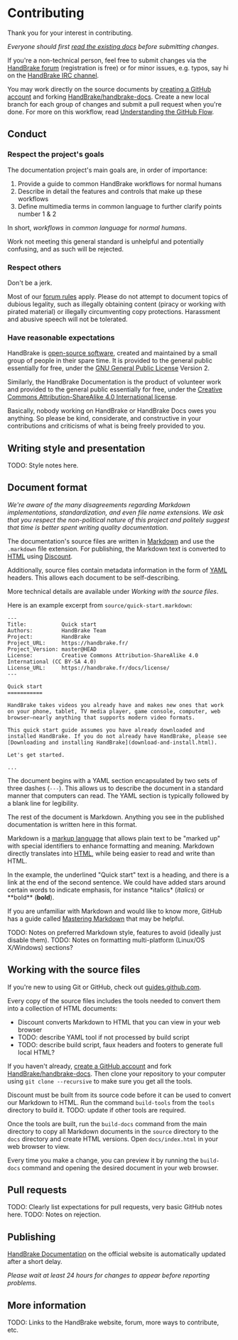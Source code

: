 Contributing
============

Thank you for your interest in contributing.

*Everyone should first [read the existing docs](https://handbrake.fr/docs/) before submitting changes*.

If you're a non-technical person, feel free to submit changes via the [HandBrake forum](https://handbrake.fr/forum/) (registration is free) or for minor issues, e.g. typos, say hi on the [HandBrake IRC channel](https://handbrake.fr/community.php).

You may work directly on the source documents by [creating a GitHub account](https://github.com/join) and forking [HandBrake/handbrake-docs](https://github.com/HandBrake/handbrake-docs/). Create a new local branch for each group of changes and submit a pull request when you're done. For more on this workflow, read [Understanding the GitHub Flow](https://guides.github.com/introduction/flow/).


## Conduct

### Respect the project's goals

The documentation project's main goals are, in order of importance:

1. Provide a guide to common HandBrake workflows for normal humans
2. Describe in detail the features and controls that make up these workflows
3. Define multimedia terms in common language to further clarify points number 1 & 2

In short, *workflows* in *common language* for *normal humans*.

Work not meeting this general standard is unhelpful and potentially confusing, and as such will be rejected.

### Respect others

Don't be a jerk.

Most of our [forum rules](https://forum.handbrake.fr/app.php/rules) apply. Please do not attempt to document topics of dubious legality, such as illegally obtaining content (piracy or working with pirated material) or illegally circumventing copy protections. Harassment and abusive speech will not be tolerated.

### Have reasonable expectations

HandBrake is [open-source software](https://en.wikipedia.org/wiki/Open-source_software), created and maintained by a small group of people in their spare time. It is provided to the general public essentially for free, under the [GNU General Public License](https://en.wikipedia.org/wiki/GNU_General_Public_License) Version 2.

Similarly, the HandBrake Documentation is the product of volunteer work and provided to the general public essentially for free, under the [Creative Commons Attribution-ShareAlike 4.0 International license](https://creativecommons.org/licenses/by-sa/4.0/).

Basically, nobody working on HandBrake or HandBrake Docs owes you anything. So please be kind, considerate, and constructive in your contributions and criticisms of what is being freely provided to you.


## Writing style and presentation

TODO: Style notes here.


## Document format

*We're aware of the many disagreements regarding Markdown implementations, standardization, and even file name extensions. We ask that you respect the non-political nature of this project and politely suggest that time is better spent writing quality documentation.*

The documentation's source files are written in [Markdown](https://en.wikipedia.org/wiki/Markdown) and use the `.markdown` file extension. For publishing, the Markdown text is converted to [HTML](https://en.wikipedia.org/wiki/HTML) using [Discount](http://www.pell.portland.or.us/~orc/Code/discount/).

Additionally, source files contain metadata information in the form of [YAML](https://en.wikipedia.org/wiki/YAML) headers. This allows each document to be self-describing.

More technical details are available under *Working with the source files*.

Here is an example excerpt from `source/quick-start.markdown`:

```
---
Title:           Quick start
Authors:         HandBrake Team
Project:         HandBrake
Project_URL:     https://handbrake.fr/
Project_Version: master@HEAD
License:         Creative Commons Attribution-ShareAlike 4.0 International (CC BY-SA 4.0)
License_URL:     https://handbrake.fr/docs/license/
---

Quick start
===========

HandBrake takes videos you already have and makes new ones that work on your phone, tablet, TV media player, game console, computer, web browser—nearly anything that supports modern video formats.

This quick start guide assumes you have already downloaded and installed HandBrake. If you do not already have HandBrake, please see [Downloading and installing HandBrake](download-and-install.html).

Let's get started.

...
```

The document begins with a YAML section encapsulated by two sets of three dashes (`---`). This allows us to describe the document in a standard manner that computers can read. The YAML section is typically followed by a blank line for legibility.

The rest of the document is Markdown. Anything you see in the published documentation is written here in this format.

Markdown is a [markup language](https://en.wikipedia.org/wiki/Markup_language) that allows plain text to be "marked up" with special identifiers to enhance formatting and meaning. Markdown directly translates into [HTML](https://en.wikipedia.org/wiki/HTML), while being easier to read and write than HTML.

In the example, the underlined "Quick start" text is a heading, and there is a link at the end of the second sentence. We could have added stars around certain words to indicate emphasis, for instance \*italics\* (*italics*) or \*\*bold\*\* (**bold**).

If you are unfamiliar with Markdown and would like to know more, GitHub has a guide called [Mastering Markdown](https://guides.github.com/features/mastering-markdown/) that may be helpful.

TODO: Notes on preferred Markdown style, features to avoid (ideally just disable them).
TODO: Notes on formatting multi-platform (Linux/OS X/Windows) sections?


## Working with the source files

If you're new to using Git or GitHub, check out [guides.github.com](https://guides.github.com/).

Every copy of the source files includes the tools needed to convert them into a collection of HTML documents:

- Discount converts Markdown to HTML that you can view in your web browser
- TODO: describe YAML tool if not processed by build script
- TODO: describe build script, faux headers and footers to generate full local HTML?

If you haven't already, [create a GitHub account](https://github.com/join) and fork [HandBrake/handbrake-docs](https://github.com/HandBrake/handbrake-docs/). Then clone your repository to your computer using `git clone --recursive` to make sure you get all the tools.

Discount must be built from its source code before it can be used to convert our Markdown to HTML. Run the command `build-tools` from the `tools` directory to build it. TODO: update if other tools are required.

Once the tools are built, run the `build-docs` command from the main directory to copy all Markdown documents in the `source` directory to the `docs` directory and create HTML versions. Open `docs/index.html` in your web browser to view.

Every time you make a change, you can preview it by running the `build-docs` command and opening the desired document in your web browser.


## Pull requests

TODO: Clearly list expectations for pull requests, very basic GitHub notes here.
TODO: Notes on rejection.


## Publishing

[HandBrake Documentation](https://handbrake.fr/docs/) on the official website is automatically updated after a short delay.

*Please wait at least 24 hours for changes to appear before reporting problems.*


## More information

TODO: Links to the HandBrake website, forum, more ways to contribute, etc.
